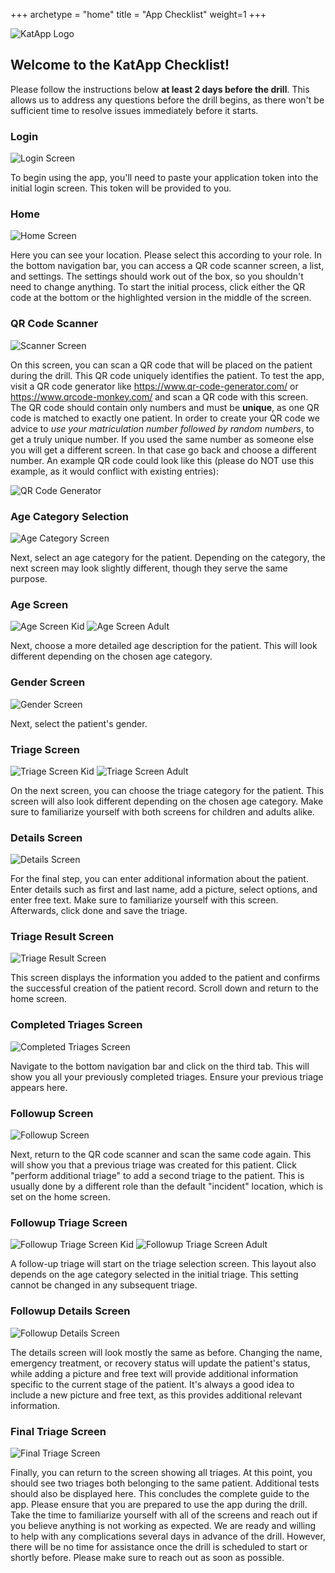 +++
archetype = "home"
title = "App Checklist"
weight=1
+++

![KatApp Logo](/katapp-logo-name.png)

## Welcome to the KatApp Checklist!

Please follow the instructions below **at least 2 days before the drill**. This allows us to address any questions before the drill begins, as there won't be sufficient time to resolve issues immediately before it starts.

### Login

![Login Screen](/app-screenshots/en/00_login.PNG)

To begin using the app, you'll need to paste your application token into the initial login screen. This token will be provided to you.

### Home

![Home Screen](/app-screenshots/en/00_home.jpeg)

Here you can see your location. Please select this according to your role. In the bottom navigation bar, you can access a QR code scanner screen, a list, and settings. The settings should work out of the box, so you shouldn't need to change anything. To start the initial process, click either the QR code at the bottom or the highlighted version in the middle of the screen.

### QR Code Scanner

![Scanner Screen](/app-screenshots/en/10_scanner.jpeg)

On this screen, you can scan a QR code that will be placed on the patient during the drill. This QR code uniquely identifies the patient. To test the app, visit a QR code generator like https://www.qr-code-generator.com/ or https://www.qrcode-monkey.com/ and scan a QR code with this screen. The QR code should contain only numbers and must be **unique**, as one QR code is matched to exactly one patient. In order to create your QR code we advice to *use your matriculation number followed by random numbers*, to get a truly unique number. If you used the same number as someone else you will get a different screen. In that case go back and choose a different number. An example QR code could look like this (please do NOT use this example, as it would conflict with existing entries):

![QR Code Generator](/app-screenshots/en/EXTERNAL-qr-code-generator.png)

### Age Category Selection

![Age Category Screen](/app-screenshots/en/20_age.jpeg)

Next, select an age category for the patient. Depending on the category, the next screen may look slightly different, though they serve the same purpose.

### Age Screen

![Age Screen Kid](/app-screenshots/en/31_age.jpeg)
![Age Screen Adult](/app-screenshots/en/32_age.jpeg)

Next, choose a more detailed age description for the patient. This will look different depending on the chosen age category.

### Gender Screen

![Gender Screen](/app-screenshots/en/40_gender.jpeg)

Next, select the patient's gender.

### Triage Screen

![Triage Screen Kid](/app-screenshots/en/51_kid_triage.jpeg)
![Triage Screen Adult](/app-screenshots/en/52_adult_triage.jpeg)

On the next screen, you can choose the triage category for the patient. This screen will also look different depending on the chosen age category. Make sure to familiarize yourself with both screens for children and adults alike.

### Details Screen

![Details Screen](/app-screenshots/en/60_details.jpeg)

For the final step, you can enter additional information about the patient. Enter details such as first and last name, add a picture, select options, and enter free text. Make sure to familiarize yourself with this screen. Afterwards, click done and save the triage.

### Triage Result Screen

![Triage Result Screen](/app-screenshots/en/70_triage_results.jpeg)

This screen displays the information you added to the patient and confirms the successful creation of the patient record. Scroll down and return to the home screen.

### Completed Triages Screen

![Completed Triages Screen](/app-screenshots/en/80_all_triages.jpeg)

Navigate to the bottom navigation bar and click on the third tab. This will show you all your previously completed triages. Ensure your previous triage appears here.

### Followup Screen

![Followup Screen](/app-screenshots/en/90_follow_triage.jpeg)

Next, return to the QR code scanner and scan the same code again. This will show you that a previous triage was created for this patient. Click "perform additional triage" to add a second triage to the patient. This is usually done by a different role than the default "incident" location, which is set on the home screen.

### Followup Triage Screen

![Followup Triage Screen Kid](/app-screenshots/en/102_follow_kid_triage.jpeg)
![Followup Triage Screen Adult](/app-screenshots/en/101_follow_adult_triage.jpeg)

A follow-up triage will start on the triage selection screen. This layout also depends on the age category selected in the initial triage. This setting cannot be changed in any subsequent triage.

### Followup Details Screen

![Followup Details Screen](/app-screenshots/en/110_follow_details.jpeg)

The details screen will look mostly the same as before. Changing the name, emergency treatment, or recovery status will update the patient's status, while adding a picture and free text will provide additional information specific to the current stage of the patient. It's always a good idea to include a new picture and free text, as this provides additional relevant information.

### Final Triage Screen

![Final Triage Screen](/app-screenshots/en/120_all_triages.jpeg)

Finally, you can return to the screen showing all triages. At this point, you should see two triages both belonging to the same patient. Additional tests should also be displayed here. This concludes the complete guide to the app. Please ensure that you are prepared to use the app during the drill. Take the time to familiarize yourself with all of the screens and reach out if you believe anything is not working as expected. We are ready and willing to help with any complications several days in advance of the drill. However, there will be no time for assistance once the drill is scheduled to start or shortly before. Please make sure to reach out as soon as possible.
